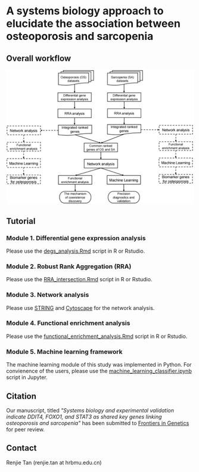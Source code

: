 # A systems biology approach to elucidate the association between osteoporosis and sarcopenia

## Overall workflow

![workflow figure](./Figure/overall_workflow.png "Overall workflow")

## Tutorial

### Module 1. Differential gene expression analysis

Please use the [degs_analysis.Rmd](./degs_analysis.Rmd) script in R or Rstudio.

### Module 2. Robust Rank Aggregation (RRA)

Please use the [RRA_intersection.Rmd](RRA_intersection.Rmd) script in R or Rstudio.

### Module 3. Network analysis

Please use [STRING](https://string-db.org) and [Cytoscape](https://cytoscape.org) for the network analysis.

### Module 4. Functional enrichment analysis

Please use the [functional_enrichment_analysis.Rmd](functional_enrichment_analysis.Rmd) script in R or Rstudio.

### Module 5. Machine learning framework

The machine learning module of this study was implemented in Python. For convienence of the users, please use the [machine_learning_classifier.ipynb](machine_learning_classifier.ipynb) script in Jupyter.

## Citation

Our manuscript, titled *"Systems biology and experimental validation indicate DDIT4, FOXO1, and STAT3 as shared key genes linking osteoporosis and sarcopenia"* has been submitted to [Frontiers in Genetics](https://www.frontiersin.org/journals/genetics) for peer review.

## Contact

Renjie Tan (renjie.tan at hrbmu.edu.cn) 
